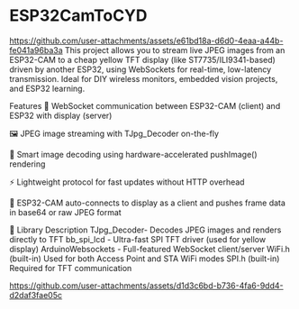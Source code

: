 # ESP32CamToCYD
https://github.com/user-attachments/assets/e61bd18a-d6d0-4eaa-a44b-fe041a96ba3a
This project allows you to stream live JPEG images from an ESP32-CAM to a cheap yellow TFT display (like ST7735/ILI9341-based) driven by another ESP32, using WebSockets for real-time, low-latency transmission. Ideal for DIY wireless monitors, embedded vision projects, and ESP32 learning.

 Features
📡 WebSocket communication between ESP32-CAM (client) and ESP32 with display (server)

🖼️ JPEG image streaming with TJpg_Decoder on-the-fly

🧠 Smart image decoding using hardware-accelerated pushImage() rendering

⚡ Lightweight protocol for fast updates without HTTP overhead

📲 ESP32-CAM auto-connects to display as a client and pushes frame data in base64 or raw JPEG format

🧰 Library	Description
TJpg_Decoder- Decodes JPEG images and renders directly to TFT
bb_spi_lcd - Ultra-fast SPI TFT driver (used for yellow display)
ArduinoWebsockets - Full-featured WebSocket client/server
WiFi.h (built-in)	Used for both Access Point and STA WiFi modes
SPI.h (built-in)	Required for TFT communication





https://github.com/user-attachments/assets/d1d3c6bd-b736-4fa6-9dd4-d2daf3fae05c



